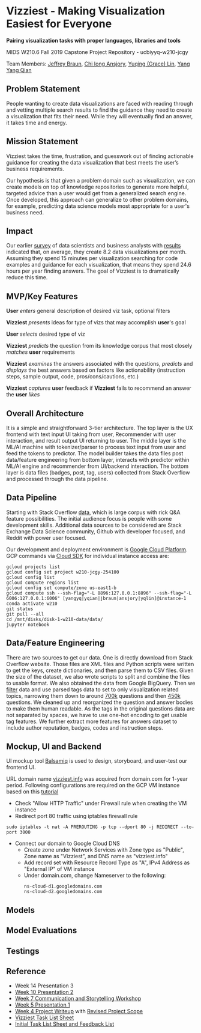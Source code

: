 # Vizziest - Making **Vis**ualization Ea**siest** for Everyone

**Pairing visualization tasks with proper languages, libraries and tools**

MIDS W210.6 Fall 2019 Capstone Project Repository - ucbiyyq-w210-jcgy

Team Members: [Jeffrey Braun](mailto:jbraun@ischool.berkeley.edu), [Chi Iong Ansjory](mailto:ansjory@ischool.berkeley.edu), [Yuqing (Grace) Lin](mailto:ylin@ischool.berkeley.edu), [Yang Yang Qian](yangyang.qian@ischool.berkeley.edu)

## Problem Statement

People wanting to create data visualizations are faced with reading through and vetting multiple search results to find the guidance they need to create a visualization that fits their need. While they will eventually find an answer, it takes time and energy.

## Mission Statement

Vizziest takes the time, frustration, and guesswork out of finding actionable guidance for creating the data visualization that best meets the user’s business requirements.

Our hypothesis is that given a problem domain such as visualization, we can create models on top of knowledge repositories to generate more helpful, targeted advice than a user would get from a generalized search engine. Once developed, this approach can generalize to other problem domains, for example, predicting data science models most appropriate for a user's business need.

## Impact

Our earlier [survey](https://www.mysurveygizmo.com/s3/5231057/Creating-Data-Visualizations) of data scientists and business analysts with [results](https://drive.google.com/file/d/1oUGaKxJ1l6I_gCochS7xaTQvEle4b9OJ/view?usp=sharing) indicated that, on average, they create 8.2 data visualizations per month. Assuming they spend 15 minutes per visualization searching for code examples and guidance for each visualization, that means they spend 24.6 hours per year finding answers. The goal of Vizziest is to dramatically reduce this time.

## MVP/Key Features

**User** *enters* general description of desired viz task, optional filters

**Vizziest** *presents* ideas for type of vizs that may accomplish **user**'s goal

**User** *selects* desired type of viz

**Vizziest** *predicts* the question from its knowledge corpus that most closely *matches* **user** requirements

**Vizziest** *examines* the answers associated with the questions, *predicts* and *displays* the best answers based on factors like actionability (instruction steps, sample output, code, pros/cons/cautions, etc.)

**Vizziest** *captures* **user** feedback if **Vizziest** fails to recommend an answer the **user** *likes*

## Overall Architecture

It is a simple and straightforward 3-tier architecture. The top layer is the UX frontend with text input UI taking from user, Recommender with user interaction, and result output UI returning to user. The middle layer is the ML/AI machine with tokenizer/parser to process text input from user and feed the tokens to predictor. The model builder takes the data files post data/feature engineering from bottom layer, interacts with predictor within ML/AI engine and recommender from UI/backend interaction. The bottom layer is data files (badges, post, tag, users) collected from Stack Overflow and processed through the data pipeline.

## Data Pipeline

Starting with Stack Overflow [data](https://docs.google.com/spreadsheets/d/1xn4ECk20CwKSk25AcO76Y9frnklSlEfxmWK58LW31bA/edit?usp=sharing), which is large corpus with rick Q&A feature possibilities. The initial audience focus is people with some development skills. Additional data sources to be considered are Stack Exchange Data Science community, Github with developer focused, and Reddit with power user focused.

Our development and deployment environment is [Google Cloud Platform](https://console.cloud.google.com). GCP commands via [Cloud SDK](https://cloud.google.com/sdk/) for individual instance access are:

```
gcloud projects list
gcloud config set project w210-jcgy-254100
gcloud config list
gcloud compute regions list
gcloud config set compute/zone us-east1-b
gcloud compute ssh --ssh-flag="-L 8896:127.0.0.1:8896" --ssh-flag="-L 6006:127.0.0.1:6006" [yangyq|yqian|jbraun|ansjory|yqlin]@instance-1
conda activate w210
git status
git pull --all
cd /mnt/disks/disk-1-w210-data/data/
jupyter notebook
```

## Data/Feature Engineering

There are two sources to get our data. One is directly download from Stack Overflow website. Those files are XML files and Python scripts were written to get the keys, create dictionaries, and then parse them to CSV files. Given the size of the dataset, we also wrote scripts to split and combine the files to usable format. We also obtained the data from Google BigQuery. Then we [filter](https://docs.google.com/document/d/1FlyOfoKquoQ9H7dW6dW9FXpEt-RV4gE_Vzbdk8LYIKE/edit) data and use parsed tags data to set to only visualization related topics, narrowing them down to around [700k](https://drive.google.com/drive/u/0/folders/10JDNEzLMDvlUYBtTPThrj2Qqz0L7I9ei) questions and then [450k](https://drive.google.com/drive/u/0/folders/1BG3flmbfoqNO_B2wRBvhDamrDLgD1Hgk) questions. We cleaned up and reorganized the question and answer bodies to make them human readable. As the tags in the original questions data are not separated by spaces, we have to use one-hot encoding to get usable tag features. We further extract more features for answers dataset to include author reputation, badges, codes and instruction steps.

## Mockup, UI and Backend

UI mockup tool [Balsamiq](https://balsamiq.com/) is used to design, storyboard, and user-test our frontend UI.

URL domain name [vizziest.info](http://vizziest.info) was acquired from domain.com for 1-year period. Following configurations are required on the GCP VM instance based on this [tutorial](https://stories.mlh.io/launch-your-first-website-with-domain-com-and-google-cloud-platform-b0d72c448b6f)
- Check "Allow HTTP Traffic" under Firewall rule when creating the VM instance
- Redirect port 80 traffic using iptables firewall rule
```
sudo iptables -t nat -A PREROUTING -p tcp --dport 80 -j REDIRECT --to-port 3000
```
- Connect our domain to Google Cloud DNS
  - Create zone under Network Services with Zone type as "Public", Zone name as "Vizziest", and DNS name as "vizziest.info"
  - Add record set with Resource Record Type as "A", IPv4 Address as "External IP" of VM instance
  - Under domain.com, change Nameserver to the following:
    ```
    ns-cloud-d1.googledomains.com
    ns-cloud-d2.googledomains.com
    ```

## Models

## Model Evaluations

## Testings

## Reference

* Week 14 Presentation 3
* [Week 10 Presentation 2](https://docs.google.com/presentation/d/1M5llKflCqmPuugS7w5dXMTWEy4Q2loXvacZyqIPS7W4/edit#slide=id.g64e6dbcd63_0_0)
* [Week 7 Communication and Storytelling Workshop](https://docs.google.com/presentation/d/1Dc3RShvwhcIsi3HX5cOaITeRkrjx0cbvw5ENN8EJ59k/edit?usp=sharing)
* [Week 5 Presentation 1](https://docs.google.com/presentation/d/1gIKujbJHFY7V9X2ZZIskhfv7tjDtLovV-u2LAL6eI1E/edit#slide=id.p)
* [Week 4 Project Writeup](https://docs.google.com/document/d/1R3Gx72YorSwzzPwlFmFwitgEcGAbYN2VXmzLjm_4NVc/edit?usp=sharing) with [Revised Project Scope](https://drive.google.com/open?id=1rNXevUmSY0ZNaLx80u638e4V4dZk71a66spoaqABluU)
* [Vizziest Task List Sheet](https://docs.google.com/spreadsheets/d/1sDwbgM8OFQyg-vm2y0Fxh65E7CKBu4WI5oaMcItEZuA/edit?usp=sharing)
* [Initial Task List Sheet and Feedback List](https://docs.google.com/spreadsheets/d/19ff4Nb30oHjf4JloauIVDLaRFCyLj3CD4S25JKwEFF0/edit#gid=0)
